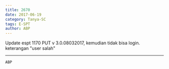 ```yaml
---
title: 2670
date: 2017-06-19
category: Tanya-SC
tags: E-SPT
author: ABP
---
```


Update espt 1170 PUT v 3.0.08032017, kemudian tidak bisa login. keterangan "user salah"

---



`ABP`
